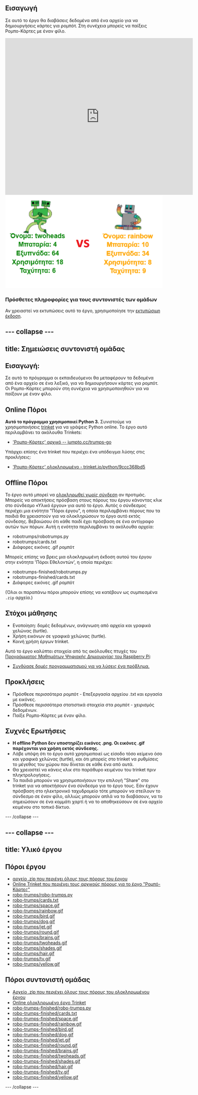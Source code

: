 ## Εισαγωγή

Σε αυτό το έργο θα διαβάσεις δεδομένα από ένα αρχείο για να δημιουργήσεις κάρτες για ρομπότ. Στη συνέχεια μπορείς να παίξεις Ρομπο-Κάρτες με έναν φίλο.

<div class="trinket">
  <iframe src="https://trinket.io/embed/python/9ccc368bd5?outputOnly=true&start=result" width="600" height="500" frameborder="0" marginwidth="0" marginheight="0" allowfullscreen>
  </iframe>
  <img src="images/robotrumps-finished.png">
</div>

### Πρόσθετες πληροφορίες για τους συντονιστές των ομάδων

Αν χρειαστεί να εκτυπώσεις αυτό το έργο, χρησιμοποίησε την [εκτυπώσιμη έκδοση](https://projects.raspberrypi.org/en/projects/robo-trumps/print).

## \--- collapse \---

## title: Σημειώσεις συντονιστή ομάδας

## Εισαγωγή:

Σε αυτό το πρόγραμμα οι εκπαιδευόμενοι θα μεταφέρουν τα δεδομένα από ένα αρχείο σε ένα λεξικό, για να δημιουργήσουν κάρτες για ρομπότ. Οι Ρομπο-Κάρτες μπορούν στη συνέχεια να χρησιμοποιηθούν για να παίξουν με έναν φίλο.

## Online Πόροι

**Αυτό το πρόγραμμα χρησιμοποιεί Python 3.** Συνιστούμε να χρησιμοποιήσεις [trinket](https://trinket.io/) για να γράψεις Python online. Το έργο αυτό περιλαμβάνει τα ακόλουθα Trinkets:

* ['Ρομπο-Κάρτες' αρχικό -- jumpto.cc/trumps-go](http://jumpto.cc/trumps-go)

Υπάρχει επίσης ένα trinket που περιέχει ένα υπόδειγμα λύσης στις προκλήσεις:

* ['Ρομπο-Κάρτες' ολοκληρωμένο - trinket.io/python/9ccc368bd5](https://trinket.io/python/9ccc368bd5)

## Offline Πόροι

Το έργο αυτό μπορεί να [ολοκληρωθεί χωρίς σύνδεση](https://www.codeclubprojects.org/en-GB/resources/python-working-offline/) αν προτιμάς. Μπορείς να αποκτήσεις πρόσβαση στους πόρους του έργου κάνοντας κλικ στο σύνδεσμο «Υλικό έργου» για αυτό το έργο. Αυτός ο σύνδεσμος περιέχει μια ενότητα "Πόροι έργου", η οποία περιλαμβάνει πόρους που τα παιδιά θα χρειαστούν για να ολοκληρώσουν το έργο αυτό εκτός σύνδεσης. Βεβαιώσου ότι κάθε παιδί έχει πρόσβαση σε ένα αντίγραφο αυτών των πόρων. Αυτή η ενότητα περιλαμβάνει τα ακόλουθα αρχεία:

* robotrumps/robotrumps.py
* robotrumps/cards.txt
* Διάφορες εικόνες .gif ρομπότ

Μπορείς επίσης να βρεις μια ολοκληρωμένη έκδοση αυτού του έργου στην ενότητα 'Πόροι Εθελοντών', η οποία περιέχει:

* robotrumps-finished/robotrumps.py
* robotrumps-finished/cards.txt
* Διάφορες εικόνες .gif ρομπότ

(Όλοι οι παραπάνω πόροι μπορούν επίσης να κατέβουν ως συμπιεσμένα `.zip` αρχεία.)

## Στόχοι μάθησης

* Ενοποίηση: δομές δεδομένων, ανάγνωση από αρχεία και γραφικά χελώνας (turtle).
* Χρήση εικόνων σε γραφικά χελώνας (turtle).
* Κοινή χρήση έργων trinket.

Αυτό το έργο καλύπτει στοιχεία από τις ακόλουθες πτυχές του [Προγράμματος Μαθημάτων Ψηφιακής Δημιουργίας του Raspberry Pi](http://rpf.io/curriculum):

* [Συνδύασε δομές προγραμματισμού για να λύσεις ένα πρόβλημα.](https://www.raspberrypi.org/curriculum/programming/builder)

## Προκλήσεις

* Πρόσθεσε περισσότερα ρομπότ - Επεξεργασία αρχείου .txt και εργασία με εικόνες.
* Πρόσθεσε περισσότερα στατιστικά στοιχεία στα ρομπότ - χειρισμός δεδομένων.
* Παίξε Ρομπο-Κάρτες με έναν φίλο.

## Συχνές Ερωτήσεις

* **Η offline Python δεν υποστηρίζει εικόνες .png. Οι εικόνες .gif παρέχονται για χρήση εκτός σύνδεσης.**
* Λάβε υπόψη ότι το έργο αυτό χρησιμοποιεί ως είσοδο τόσο κείμενο όσο και γραφικά χελώνας (turtle), και ότι μπορείς στο trinket να ρυθμίσεις το μέγεθος του χώρου που δίνεται σε κάθε ένα από αυτά.
* Θα χρειαστεί να κάνεις κλικ στο παράθυρο κειμένου του trinket πριν πληκτρολογήσεις.
* Τα παιδιά μπορούν να χρησιμοποιήσουν την επιλογή "Share" στο trinket για να αποκτήσουν ένα σύνδεσμο για το έργο τους. Εάν έχουν πρόσβαση στο ηλεκτρονικό ταχυδρομείο τότε μπορούν να στείλουν το σύνδεσμο σε έναν φίλο, αλλιώς μπορούν απλά να το διαβάσουν, να το σημειώσουν σε ένα κομμάτι χαρτί ή να το αποθηκεύσουν σε ένα αρχείο κειμένου στο τοπικό δίκτυο.

\--- /collapse \---

## \--- collapse \---

## title: Υλικό έργου

## Πόροι έργου

* [αρχείο .zip που περιέχει όλους τους πόρους του έργου](resources/robo-trumps-project-resources.zip)
* [Online Trinket που περιέχει τους αρχικούς πόρους για το έργο "Ρομπό-Κάρτες"](http://jumpto.cc/trumps-go)
* [robo-trumps/robo-trumps.py](resources/robo-trumps-robo-trumps.py)
* [robo-trumps/cards.txt](resources/robo-trumps-cards.txt)
* [robo-trumps/space.gif](resources/robo-trumps-space.gif)
* [robo-trumps/rainbow.gif](resources/robo-trumps-rainbow.gif)
* [robo-trumps/bird.gif](resources/robo-trumps-bird.gif)
* [robo-trumps/dog.gif](resources/robo-trumps-dog.gif)
* [robo-trumps/jet.gif](resources/robo-trumps-jet.gif)
* [robo-trumps/round.gif](resources/robo-trumps-round.gif)
* [robo-trumps/brains.gif](resources/robo-trumps-brains.gif)
* [robo-trumps/twoheads.gif](resources/robo-trumps-twoheads.gif)
* [robo-trumps/shades.gif](resources/robo-trumps-shades.gif)
* [robo-trumps/hair.gif](resources/robo-trumps-hair.gif)
* [robo-trumps/tv.gif](resources/robo-trumps-tv.gif)
* [robo-trumps/yellow.gif](resources/robo-trumps-yellow.gif)

## Πόροι συντονιστή ομάδας

* [Αρχείο .zip που περιέχει όλους τους πόρους του ολοκληρωμένου έργου](resources/robotrumps-volunteer-resources.zip)
* [Online ολοκληρωμένο έργο Trinket](https://trinket.io/python/9ccc368bd5)
* [robo-trumps-finished/robo-trumps.py](resources/robo-trumps-finished-robo-trumps.py)
* [robo-trumps-finished/cards.txt](resources/robo-trumps-finished-cards.txt)
* [robo-trumps-finished/space.gif](resources/robo-trumps-finished-space.gif)
* [robo-trumps-finished/rainbow.gif](resources/robo-trumps-finished-rainbow.gif)
* [robo-trumps-finished/bird.gif](resources/robo-trumps-finished-bird.gif)
* [robo-trumps-finished/dog.gif](resources/robo-trumps-finished-dog.gif)
* [robo-trumps-finished/jet.gif](resources/robo-trumps-finished-jet.gif)
* [robo-trumps-finished/round.gif](resources/robo-trumps-finished-round.gif)
* [robo-trumps-finished/brains.gif](resources/robo-trumps-finished-brains.gif)
* [robo-trumps-finished/twoheads.gif](resources/robo-trumps-finished-twoheads.gif)
* [robo-trumps-finished/shades.gif](resources/robo-trumps-finished-shades.gif)
* [robo-trumps-finished/hair.gif](resources/robo-trumps-finished-hair.gif)
* [robo-trumps-finished/tv.gif](resources/robo-trumps-finished-tv.gif)
* [robo-trumps-finished/yellow.gif](resources/robo-trumps-finished-yellow.gif)

\--- /collapse \---